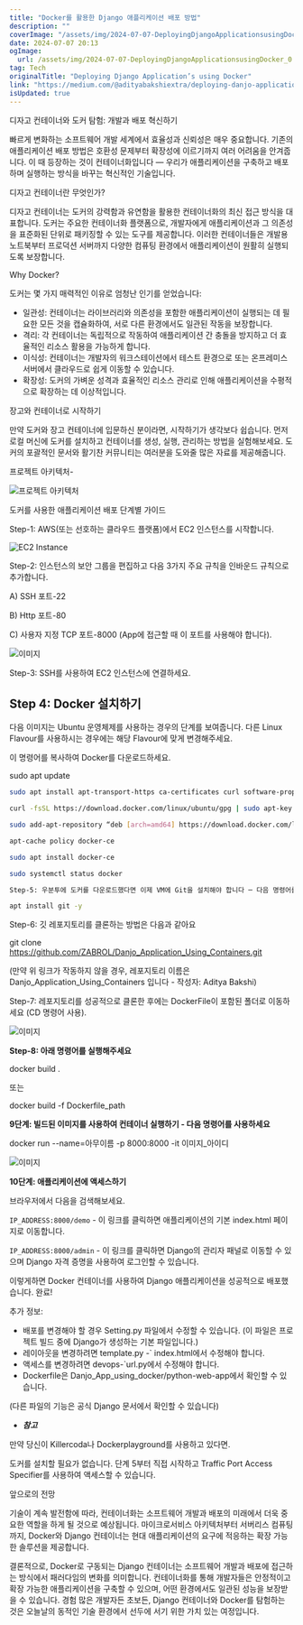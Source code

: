 ```yaml
---
title: "Docker를 활용한 Django 애플리케이션 배포 방법"
description: ""
coverImage: "/assets/img/2024-07-07-DeployingDjangoApplicationsusingDocker_0.png"
date: 2024-07-07 20:13
ogImage: 
  url: /assets/img/2024-07-07-DeployingDjangoApplicationsusingDocker_0.png
tag: Tech
originalTitle: "Deploying Django Application’s using Docker"
link: "https://medium.com/@adityabakshiextra/deploying-danjo-application-using-docker-8af035c88008"
isUpdated: true
---
```





디자고 컨테이너와 도커 탐험: 개발과 배포 혁신하기

빠르게 변화하는 소프트웨어 개발 세계에서 효율성과 신뢰성은 매우 중요합니다. 기존의 애플리케이션 배포 방법은 호환성 문제부터 확장성에 이르기까지 여러 어려움을 안겨줍니다. 이 때 등장하는 것이 컨테이너화입니다 — 우리가 애플리케이션을 구축하고 배포하며 실행하는 방식을 바꾸는 혁신적인 기술입니다.

디자고 컨테이너란 무엇인가?

디자고 컨테이너는 도커의 강력함과 유연함을 활용한 컨테이너화의 최신 접근 방식을 대표합니다. 도커는 주요한 컨테이너화 플랫폼으로, 개발자에게 애플리케이션과 그 의존성을 표준화된 단위로 패키징할 수 있는 도구를 제공합니다. 이러한 컨테이너들은 개발용 노트북부터 프로덕션 서버까지 다양한 컴퓨팅 환경에서 애플리케이션이 원활히 실행되도록 보장합니다.

<div class="content-ad"></div>

Why Docker?

도커는 몇 가지 매력적인 이유로 엄청난 인기를 얻었습니다:

- 일관성: 컨테이너는 라이브러리와 의존성을 포함한 애플리케이션이 실행되는 데 필요한 모든 것을 캡슐화하여, 서로 다른 환경에서도 일관된 작동을 보장합니다.
- 격리: 각 컨테이너는 독립적으로 작동하여 애플리케이션 간 충돌을 방지하고 더 효율적인 리소스 활용을 가능하게 합니다.
- 이식성: 컨테이너는 개발자의 워크스테이션에서 테스트 환경으로 또는 온프레미스 서버에서 클라우드로 쉽게 이동할 수 있습니다.
- 확장성: 도커의 가벼운 성격과 효율적인 리소스 관리로 인해 애플리케이션을 수평적으로 확장하는 데 이상적입니다.

장고와 컨테이너로 시작하기

<div class="content-ad"></div>

만약 도커와 장고 컨테이너에 입문하신 분이라면, 시작하기가 생각보다 쉽습니다. 먼저 로컬 머신에 도커를 설치하고 컨테이너를 생성, 실행, 관리하는 방법을 실험해보세요. 도커의 포괄적인 문서와 활기찬 커뮤니티는 여러분을 도와줄 많은 자료를 제공해줍니다.

프로젝트 아키텍처-

![프로젝트 아키텍처](/assets/img/2024-07-07-DeployingDjangoApplicationsusingDocker_0.png)

도커를 사용한 애플리케이션 배포 단계별 가이드

<div class="content-ad"></div>

Step-1: AWS(또는 선호하는 클라우드 플랫폼)에서 EC2 인스턴스를 시작합니다.

![EC2 Instance](/assets/img/2024-07-07-DeployingDjangoApplicationsusingDocker_1.png)

Step-2: 인스턴스의 보안 그룹을 편집하고 다음 3가지 주요 규칙을 인바운드 규칙으로 추가합니다.

A) SSH 포트-22

<div class="content-ad"></div>

B) Http 포트-80

C) 사용자 지정 TCP 포트-8000 (App에 접근할 때 이 포트를 사용해야 합니다).

![이미지](/assets/img/2024-07-07-DeployingDjangoApplicationsusingDocker_2.png)

Step-3: SSH를 사용하여 EC2 인스턴스에 연결하세요.

<div class="content-ad"></div>

## Step 4: Docker 설치하기

다음 이미지는 Ubuntu 운영체제를 사용하는 경우의 단계를 보여줍니다. 다른 Linux Flavour를 사용하시는 경우에는 해당 Flavour에 맞게 변경해주세요.

이 명령어를 복사하여 Docker를 다운로드하세요.


sudo apt update


<div class="content-ad"></div>

```bash
sudo apt install apt-transport-https ca-certificates curl software-properties-common

curl -fsSL https://download.docker.com/linux/ubuntu/gpg | sudo apt-key add -

sudo add-apt-repository “deb [arch=amd64] https://download.docker.com/linux/ubuntu focal stable”

apt-cache policy docker-ce
```

<div class="content-ad"></div>

```bash
sudo apt install docker-ce

sudo systemctl status docker

Step-5: 우분투에 도커를 다운로드했다면 이제 VM에 Git을 설치해야 합니다 ─ 다음 명령어를 사용하세요

apt install git -y
```

<div class="content-ad"></div>

Step-6: 깃 레포지토리를 클론하는 방법은 다음과 같아요


git clone https://github.com/ZABROL/Danjo_Application_Using_Containers.git


(만약 위 링크가 작동하지 않을 경우, 레포지토리 이름은 Danjo_Application_Using_Containers 입니다 - 작성자: Aditya Bakshi)

Step-7: 레포지토리를 성공적으로 클론한 후에는 DockerFile이 포함된 폴더로 이동하세요 (CD 명령어 사용).

<div class="content-ad"></div>

![이미지](/assets/img/2024-07-07-DeployingDjangoApplicationsusingDocker_4.png)

**Step-8: 아래 명령어를 실행해주세요**


docker build .

또는

docker build -f Dockerfile_path


<div class="content-ad"></div>

**9단계: 빌드된 이미지를 사용하여 컨테이너 실행하기 - 다음 명령어를 사용하세요**


docker run --name=아무이름 -p 8000:8000 -it 이미지_아이디


![이미지](/assets/img/2024-07-07-DeployingDjangoApplicationsusingDocker_5.png)

**10단계: 애플리케이션에 액세스하기**

<div class="content-ad"></div>

브라우저에서 다음을 검색해보세요.

`IP_ADDRESS:8000/demo` - 이 링크를 클릭하면 애플리케이션의 기본 index.html 페이지로 이동합니다.

`IP_ADDRESS:8000/admin` - 이 링크를 클릭하면 Django의 관리자 패널로 이동할 수 있으며 Django 자격 증명을 사용하여 로그인할 수 있습니다.

이렇게하면 Docker 컨테이너를 사용하여 Django 애플리케이션을 성공적으로 배포했습니다. 완료!

<div class="content-ad"></div>

추가 정보:

- 배포를 변경해야 할 경우 Setting.py 파일에서 수정할 수 있습니다. (이 파일은 프로젝트 빌드 중에 Django가 생성하는 기본 파일입니다.)
- 레이아웃을 변경하려면 template.py -` index.html에서 수정해야 합니다.
- 액세스를 변경하려면 devops-`url.py에서 수정해야 합니다.
- Dockerfile은 Danjo_App_using_docker/python-web-app에서 확인할 수 있습니다.

(다른 파일의 기능은 공식 Django 문서에서 확인할 수 있습니다)

- ***참고***

<div class="content-ad"></div>

만약 당신이 Killercoda나 Dockerplayground를 사용하고 있다면.

도커를 설치할 필요가 없습니다. 단계 5부터 직접 시작하고 Traffic Port Access Specifier를 사용하여 액세스할 수 있습니다.

앞으로의 전망

기술이 계속 발전함에 따라, 컨테이너화는 소프트웨어 개발과 배포의 미래에서 더욱 중요한 역할을 하게 될 것으로 예상됩니다. 마이크로서비스 아키텍처부터 서버리스 컴퓨팅까지, Docker와 Django 컨테이너는 현대 애플리케이션의 요구에 적응하는 확장 가능한 솔루션을 제공합니다.

<div class="content-ad"></div>

결론적으로, Docker로 구동되는 Django 컨테이너는 소프트웨어 개발과 배포에 접근하는 방식에서 패러다임의 변화를 의미합니다. 컨테이너화를 통해 개발자들은 안정적이고 확장 가능한 애플리케이션을 구축할 수 있으며, 어떤 환경에서도 일관된 성능을 보장받을 수 있습니다. 경험 많은 개발자든 초보든, Django 컨테이너와 Docker를 탐험하는 것은 오늘날의 동적인 기술 환경에서 선두에 서기 위한 가치 있는 여정입니다.
